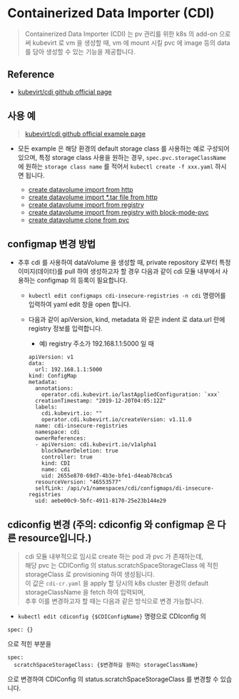 # Containerized Data Importer (CDI)

> Containerized Data Importer (CDI) 는 pv 관리를 위한 k8s 의 add-on 으로써 kubevirt 로 vm 을 생성할 때, vm 에 mount 시킬 pvc 에 image 등의 data를 담아 생성할 수 있는 기능을 제공합니다.

## Reference

* [kubevirt/cdi github official page](https://github.com/kubevirt/containerized-data-importer)

## 사용 예

> [kubevirt/cdi github official example page](https://github.com/kubevirt/containerized-data-importer/tree/master/manifests/example) <br>
* 모든 example 은 해당 환경의 default storage class 를 사용하는 예로 구성되어있으며, 특정 storage class 사용을 원하는 경우, `spec.pvc.storageClassName` 에 원하는 `storage class name` 를 적어서 `kubectl create -f xxx.yaml` 하시면 됩니다.

  * [create datavolume import from http](./examples/datavolume-import-from-http.yaml)
  * [create datavolume import *.tar file from http](./examples/datavolume-import-from-http-archive-type.yaml)
  * [create datavolume import from registry](./examples/datavolume-import-from-registry-image.yaml)
  * [create datavolume import from registry with block-mode-pvc](./examples/datavolume-import-from-registry-image-block.yaml)
  * [create datavolume clone from pvc](./examples/datavolume-clone-from-pvc.yaml)

## configmap 변경 방법

* 추후 cdi 를 사용하여 dataVolume 을 생성할 때, private repository 로부터 특정 이미지(데이터)를 pull 하여 생성하고자 할 경우 다음과 같이 cdi 모듈 내부에서 사용하는 configmap 의 등록이 필요합니다.
  * `kubectl edit configmaps cdi-insecure-registries -n cdi` 명령어를 입력하여 yaml edit 창을 open 합니다.
  * 다음과 같이 apiVersion, kind, metadata 와 같은 indent 로 data.url 란에 registry 정보를 입력합니다.
    * 예) registry 주소가 192.168.1.1:5000 일 때

    ```{yaml}
    apiVersion: v1
    data:
      url: 192.168.1.1:5000
    kind: ConfigMap
    metadata:
      annotations:
        operator.cdi.kubevirt.io/lastAppliedConfiguration: `xxx`
      creationTimestamp: "2019-12-20T04:05:12Z"
      labels:
        cdi.kubevirt.io: ""
        operator.cdi.kubevirt.io/createVersion: v1.11.0
      name: cdi-insecure-registries
      namespace: cdi
      ownerReferences:
      - apiVersion: cdi.kubevirt.io/v1alpha1
        blockOwnerDeletion: true
        controller: true
        kind: CDI
        name: cdi
        uid: 2655e870-69d7-4b3e-bfe1-d4eab78cbca5
      resourceVersion: "46553577"
      selfLink: /api/v1/namespaces/cdi/configmaps/di-insecure-registries
      uid: aebe00c9-5bfc-4911-8170-25e23b144e29
    ```

## cdiconfig 변경 (주의: cdiconfig 와 configmap 은 다른 resource입니다.)

> cdi 모듈 내부적으로 임시로 create 하는 pod 과 pvc 가 존재하는데, <br>
>해당 pvc 는 CDIConfig 의 status.scratchSpaceStorageClass 에 적힌 storageClass 로 provisioning 하여 생성됩니다. <br>
>이 값은 `cdi-cr.yaml` 을 apply 할 당시의 k8s cluster 환경의 default storageClassName 을 fetch 하여 입력되며, <br>
>추후 이를 변경하고자 할 때는 다음과 같은 방식으로 변경 가능합니다.

* `kubectl edit cdiconfig {$CDIConfigName}` 명령으로 CDIconfig 의

```
spec: {}
```

 으로 적힌 부분을

````
spec:
  scratchSpaceStorageClass: {$변경하길 원하는 storageClassName}
````

으로 변경하여 CDIConfig 의 status.scratchSpaceStorageClass 를 변경할 수 있습니다.